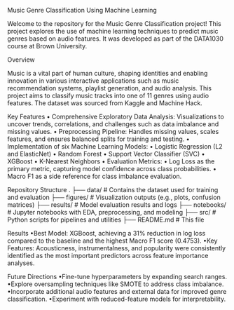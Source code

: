 Music Genre Classification Using Machine Learning

Welcome to the repository for the Music Genre Classification project! This project explores the use of machine learning techniques to predict music genres based on audio features. It was developed as part of the DATA1030 course at Brown University.

Overview

Music is a vital part of human culture, shaping identities and enabling innovation in various interactive applications such as music recommendation systems, playlist generation, and audio analysis. This project aims to classify music tracks into one of 11 genres using audio features. The dataset was sourced from Kaggle and Machine Hack.

Key Features
	•	Comprehensive Exploratory Data Analysis: Visualizations to uncover trends, correlations, and challenges such as data imbalance and missing values.
	•	Preprocessing Pipeline: Handles missing values, scales features, and ensures balanced splits for training and testing.
	•	Implementation of six Machine Learning Models:
		•	Logistic Regression (L2 and ElasticNet)
		•	Random Forest
		•	Support Vector Classifier (SVC)
		•	XGBoost
		•	K-Nearest Neighbors
	•	Evaluation Metrics:
		•	Log Loss as the primary metric, capturing model confidence across class probabilities.
		•	Macro F1 as a side reference for class imbalance evaluation.

Repository Structure
.
├── data/               # Contains the dataset used for training and evaluation
├── figures/            # Visualization outputs (e.g., plots, confusion matrices)
├── results/            # Model evaluation results and logs
├── notebooks/          # Jupyter notebooks with EDA, preprocessing, and modeling
├── src/                # Python scripts for pipelines and utilities
├── README.md           # This file

Results
	•Best Model: XGBoost, achieving a 31% reduction in log loss compared to the baseline and the highest Macro F1 score (0.4753).
	•Key Features: Acousticness, instrumentalness, and popularity were consistently identified as the most important predictors across feature importance analyses.

Future Directions
	•Fine-tune hyperparameters by expanding search ranges.
	•Explore oversampling techniques like SMOTE to address class imbalance.
	•Incorporate additional audio features and external data for improved genre classification.
	•Experiment with reduced-feature models for interpretability.
